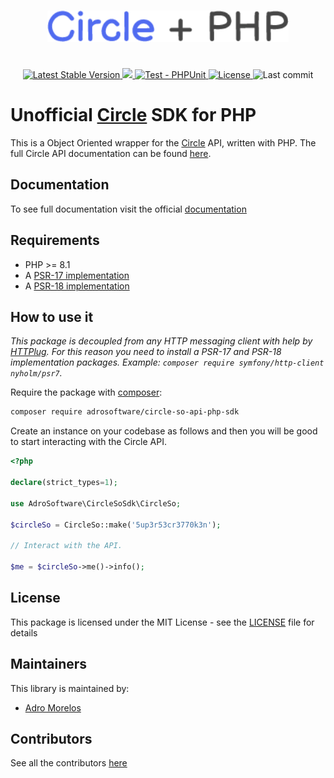 <p align="center">
  <img style="padding: 25px" height="50" src="./art/circle-so-plus-php.png">
</p>

<p align="center">
  <a href="https://packagist.org/packages/adrosoftware/circle-so-api-php-sdk">
    <img alt="Latest Stable Version" src="https://img.shields.io/packagist/v/adrosoftware/circle-so-api-php-sdk.svg">
  </a>
  <a href="https://codecov.io/gh/adrosoftware/circle-so-api-php-sdk" > 
    <img src="https://codecov.io/gh/adrosoftware/circle-so-api-php-sdk/branch/main/graph/badge.svg?token=SI4NXOC1AX"/> 
  </a>
  <a href="https://github.com/adrosoftware/circle-so-api-php-sdk/actions/workflows/ci.yml">
    <img alt="Test - PHPUnit" src="https://github.com/adrosoftware/circle-so-api-php-sdk/actions/workflows/ci.yml/badge.svg">
  </a>
  <a href="https://github.com/adrosoftware/circle-so-api-php-sdk/blob/main/LICENSE">
    <img alt="License" src="https://img.shields.io/github/license/adrosoftware/circle-so-api-php-sdk">
  </a>
  <img alt="Last commit" src="https://img.shields.io/github/last-commit/adrosoftware/circle-so-api-php-sdk.svg">
</p>

# Unofficial [Circle](https://www.circle.so/) SDK for PHP

This is a Object Oriented wrapper for the [Circle](https://www.circle.so/) API, written with PHP. The full Circle API documentation can be found [here](https://api.circle.so).

## Documentation

To see full documentation visit the official [documentation](https://adrosoftware.github.io/circle-so-api-php-sdk/)

## Requirements

* PHP >= 8.1
* A [PSR-17 implementation](https://packagist.org/providers/psr/http-factory-implementation)
* A [PSR-18 implementation](https://packagist.org/providers/psr/http-client-implementation)

## How to use it

_This package is decoupled from any HTTP messaging client with help by [HTTPlug](https://httplug.io). For this reason you need to install a PSR-17 and PSR-18 implementation packages. Example: `composer require symfony/http-client nyholm/psr7`._

Require the package with [composer](https://getcomposer.org/):

```bash
composer require adrosoftware/circle-so-api-php-sdk
```

Create an instance on your codebase as follows and then you will be good to start interacting with the Circle API.

```php
<?php

declare(strict_types=1);

use AdroSoftware\CircleSoSdk\CircleSo;

$circleSo = CircleSo::make('5up3r53cr3770k3n');

// Interact with the API.

$me = $circleSo->me()->info();
```

## License

This package is licensed under the MIT License - see the [LICENSE](https://github.com/adrosoftware/circle-so-api-php-sdk/blob/main/LICENSE) file for details

## Maintainers

This library is maintained by:
- [Adro Morelos](https://github.com/adrorocker)

## Contributors

See all the contributors [here](https://github.com/adrosoftware/circle-so-api-php-sdk/graphs/contributors)
